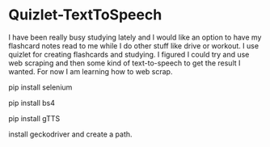 # Quizlet-TextToSpeech
I have been really busy studying lately and I would like an option to have my flashcard notes read to me while I do other stuff like drive or workout. I use quizlet for creating flashcards and studying. I figured I could try and use web scraping and then some kind of text-to-speech to get the result I wanted. For now I am learning how to web scrap.

pip install selenium

pip install bs4

pip install gTTS 

install geckodriver and create a path.
